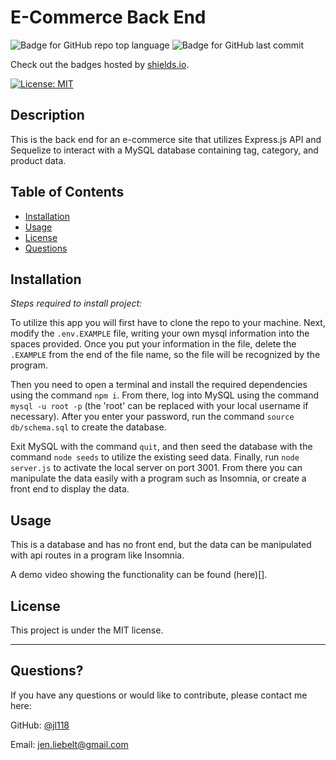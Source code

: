 # E-Commerce Back End
  ![Badge for GitHub repo top language](https://img.shields.io/github/languages/top/jl118/e-commerce-back-end?style=flat&logo=appveyor) ![Badge for GitHub last commit](https://img.shields.io/github/last-commit/jl118/e-commerce-back-end?style=flat&logo=appveyor)
  
  Check out the badges hosted by [shields.io](https://shields.io/).

  [![License: MIT](https://img.shields.io/badge/License-MIT-yellow.svg)](https://opensource.org/licenses/MIT)
  
  
  ## Description 
  
  This is the back end for an e-commerce site that utilizes Express.js API and Sequelize to interact with a MySQL database containing tag, category, and product data.
  ## Table of Contents
  * [Installation](#installation)
  * [Usage](#usage)
  * [License](#license)
  * [Questions](#questions)
  
  ## Installation
  
  *Steps required to install project:*
  
  To utilize this app you will first have to clone the repo to your machine. Next, modify the `.env.EXAMPLE` file, writing your own mysql information into the spaces provided. Once you put your information in the file, delete the `.EXAMPLE` from the end of the file name, so the file will be recognized by the program. 
  
  Then you need to open a terminal and install the required dependencies using the command `npm i`. From there, log into MySQL using the command `mysql -u root -p` (the 'root' can be replaced with your local username if necessary). After you enter your password, run the command `source db/schema.sql` to create the database. 
  
  Exit MySQL with the command `quit`, and then seed the database with the command `node seeds` to utilize the existing seed data. Finally, run `node server.js` to activate the local server on port 3001. From there you can manipulate the data easily with a program such as Insomnia, or create a front end to display the data.
  
  ## Usage 
  
  This is a database and has no front end, but the data can be manipulated with api routes in a program like Insomnia. 

  A demo video showing the functionality can be found (here)[].
    
  ## License
 
  This project is under the MIT license.
  
  ---
  
  ## Questions?
  
  If you have any questions or would like to contribute, please contact me here:
 
  GitHub: [@jl118](https://api.github.com/users/jl118)
  
  Email: jen.liebelt@gmail.com
  